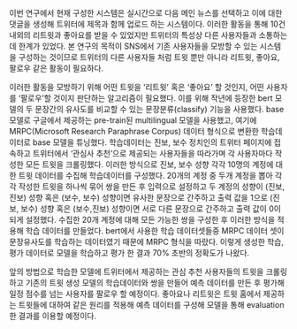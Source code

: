 이번 연구에서 현재 구성한 시스템은 실시간으로 다음 메인 뉴스를 선택하고 이에 대한 댓글을 생성해 트위터에 제목과 함께 업로드 하는 시스템이다. 이러한 활동을 통해 10건 내외의 리트윗과 좋아요를 받을 수 있었지만 트위터의 특성상 다른 사용자들과 소통하는 데 한계가 있었다. 본 연구의 목적이 SNS에서 기존 사용자들을 모방할 수 있는 시스템을 구성하는 것이므로 트위터의 다른 사용자들 처럼 트윗 뿐만 아니라 리트윗, 좋아요, 팔로우 같은 활동이 필요하다.

이러한 활동을 모방하기 위해 어떤 트윗을 ‘리트윗’ 혹은 ‘좋아요’ 할 것인지, 어떤 사용자를 ‘팔로우’할 것이지 판단하는 알고리즘이 필요했다. 이를 위해 작년에 등장한 bert 모델의 두 문장간의 유사도를 비교할 수 있는 문장분류(classify) 기능을 사용했다. base 모델로 구글에서 제공하는 pre-train된 multilingual 모델을 사용했고, 여기에 MRPC(Microsoft Research Paraphrase Corpus) 데이터 형식으로 변환한 학습데이터로 base 모델을 튜닝했다. 학습데이터는 진보, 보수 정치인의 트위터 페이지에 접속하고 트위터에서 ‘관심사 추천’으로 제공되는 사용자들을 따라가며 각 사용자마다 작성한 모든 트윗을 크롤링했다. 이러한 방식으로 진보, 보수 성향 각각 10명의 계정에 대한 트윗 데이터를 수집해 학습데이터를 구성했다. 20개의 계정 중 두개 계정을 뽑아 각각 작성한 트윗을 하나씩 묶어 쌍을 만든 후 입력으로 설정하고 두 계정의 성향이 (진보, 진보) 성향 혹은 (보수, 보수) 성향이면 유사한 문장으로 간주하고 출력 값을 1으로 (진보, 보수) 성향 혹은 (보수,진보) 성향이면 서로 다른 문장으로 간주하고 출력 값이 0이 되게 설정했다. 수집한 20개 계정에 대해 모든 가능한 쌍을 구성한 후 이러한 방식을 적용해 학습 데이터를 만들었다. bert에서 사용한 학습 데이터셋들중 MRPC 데이터 셋이 문장유사도를 학습하는 데이터였기 때문에 MRPC 형식을 따랐다. 이렇게 생성한 학습, 평가 데이터로 모델을 학습하고 평가 한 결과 70% 초반의 정확도가 나왔다.

앞의 방법으로 학습한 모델에 트위터에서 제공하는 관심 추천 사용자들의 트윗을 크롤링하고 기존의 트윗 생성 모델의 학습데이터와 쌍을 만들어 예측 데이터를 만든 후 평가해 일정 점수를 넘는 사용자를 팔로우 할 예정이다. 좋아요나 리트윗은 트윗 홈에서 제공하는 트윗들에 대하여 같은 원리를 적용해 예측 데이터를 구성해 모델을 통해 evaluation한 결과를 이용할 예정이다.
